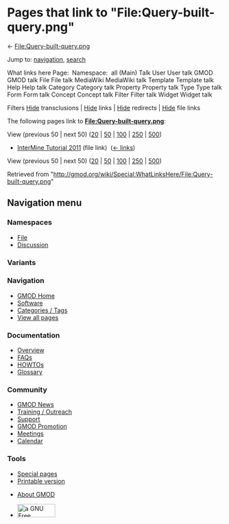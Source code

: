 <div id="mw-page-base" class="noprint">

</div>

<div id="mw-head-base" class="noprint">

</div>

<div id="content" class="mw-body" role="main">

<span id="top"></span>

<div id="mw-js-message" style="display:none;">

</div>



# <span dir="auto">Pages that link to "File:Query-built-query.png"</span>

<div id="bodyContent">

<div id="contentSub">

←
[File:Query-built-query.png](/wiki/File:Query-built-query.png "File:Query-built-query.png")

</div>

<div id="jump-to-nav" class="mw-jump">

Jump to: [navigation](#mw-navigation), [search](#p-search)

</div>

<div id="mw-content-text">

What links here Page:  Namespace:  all (Main) Talk User User talk GMOD
GMOD talk File File talk MediaWiki MediaWiki talk Template Template talk
Help Help talk Category Category talk Property Property talk Type Type
talk Form Form talk Concept Concept talk Filter Filter talk Widget
Widget talk

Filters
[Hide](/mediawiki/index.php?title=Special:WhatLinksHere/File:Query-built-query.png&hidetrans=1 "Special:WhatLinksHere/File:Query-built-query.png")
transclusions \|
[Hide](/mediawiki/index.php?title=Special:WhatLinksHere/File:Query-built-query.png&hidelinks=1 "Special:WhatLinksHere/File:Query-built-query.png")
links \|
[Hide](/mediawiki/index.php?title=Special:WhatLinksHere/File:Query-built-query.png&hideredirs=1 "Special:WhatLinksHere/File:Query-built-query.png")
redirects \|
[Hide](/mediawiki/index.php?title=Special:WhatLinksHere/File:Query-built-query.png&hideimages=1 "Special:WhatLinksHere/File:Query-built-query.png")
file links

The following pages link to
**[File:Query-built-query.png](/wiki/File:Query-built-query.png "File:Query-built-query.png")**:

View (previous 50 \| next 50)
([20](/mediawiki/index.php?title=Special:WhatLinksHere/File:Query-built-query.png&limit=20 "Special:WhatLinksHere/File:Query-built-query.png")
\|
[50](/mediawiki/index.php?title=Special:WhatLinksHere/File:Query-built-query.png&limit=50 "Special:WhatLinksHere/File:Query-built-query.png")
\|
[100](/mediawiki/index.php?title=Special:WhatLinksHere/File:Query-built-query.png&limit=100 "Special:WhatLinksHere/File:Query-built-query.png")
\|
[250](/mediawiki/index.php?title=Special:WhatLinksHere/File:Query-built-query.png&limit=250 "Special:WhatLinksHere/File:Query-built-query.png")
\|
[500](/mediawiki/index.php?title=Special:WhatLinksHere/File:Query-built-query.png&limit=500 "Special:WhatLinksHere/File:Query-built-query.png"))

- [InterMine Tutorial
  2011](/wiki/InterMine_Tutorial_2011 "InterMine Tutorial 2011") (file
  link) ‎ <span class="mw-whatlinkshere-tools">([←
  links](/mediawiki/index.php?title=Special:WhatLinksHere&target=InterMine+Tutorial+2011 "Special:WhatLinksHere"))</span>

View (previous 50 \| next 50)
([20](/mediawiki/index.php?title=Special:WhatLinksHere/File:Query-built-query.png&limit=20 "Special:WhatLinksHere/File:Query-built-query.png")
\|
[50](/mediawiki/index.php?title=Special:WhatLinksHere/File:Query-built-query.png&limit=50 "Special:WhatLinksHere/File:Query-built-query.png")
\|
[100](/mediawiki/index.php?title=Special:WhatLinksHere/File:Query-built-query.png&limit=100 "Special:WhatLinksHere/File:Query-built-query.png")
\|
[250](/mediawiki/index.php?title=Special:WhatLinksHere/File:Query-built-query.png&limit=250 "Special:WhatLinksHere/File:Query-built-query.png")
\|
[500](/mediawiki/index.php?title=Special:WhatLinksHere/File:Query-built-query.png&limit=500 "Special:WhatLinksHere/File:Query-built-query.png"))

</div>

<div class="printfooter">

Retrieved from
"<http://gmod.org/wiki/Special:WhatLinksHere/File:Query-built-query.png>"

</div>

<div id="catlinks" class="catlinks catlinks-allhidden">

</div>

<div class="visualClear">

</div>

</div>

</div>

<div id="mw-navigation">

## Navigation menu

<div id="mw-head">



<div id="left-navigation">

<div id="p-namespaces" class="vectorTabs" role="navigation"
aria-labelledby="p-namespaces-label">

### Namespaces

- <span id="ca-nstab-image"><a href="/wiki/File:Query-built-query.png" accesskey="c"
  title="View the file page [c]">File</a></span>
- <span id="ca-talk"><a
  href="/mediawiki/index.php?title=File_talk:Query-built-query.png&amp;action=edit&amp;redlink=1"
  accesskey="t"
  title="Discussion about the content page [t]">Discussion</a></span>

</div>

<div id="p-variants" class="vectorMenu emptyPortlet" role="navigation"
aria-labelledby="p-variants-label">

### 

### Variants[](#)

<div class="menu">

</div>

</div>

</div>

<div id="right-navigation">





</div>



</div>

</div>

</div>

<div id="mw-panel">

<div id="p-logo" role="banner">

<a href="/wiki/Main_Page"
style="background-image: url(http://gmod.org/images/GMOD-cogs.png);"
title="Visit the main page"></a>

</div>

<div id="p-Navigation" class="portal" role="navigation"
aria-labelledby="p-Navigation-label">

### Navigation

<div class="body">

- <span id="n-GMOD-Home">[GMOD Home](/wiki/Main_Page)</span>
- <span id="n-Software">[Software](/wiki/GMOD_Components)</span>
- <span id="n-Categories-.2F-Tags">[Categories /
  Tags](/wiki/Categories)</span>
- <span id="n-View-all-pages">[View all
  pages](/wiki/Special:AllPages)</span>

</div>

</div>

<div id="p-Documentation" class="portal" role="navigation"
aria-labelledby="p-Documentation-label">

### Documentation

<div class="body">

- <span id="n-Overview">[Overview](/wiki/Overview)</span>
- <span id="n-FAQs">[FAQs](/wiki/Category:FAQ)</span>
- <span id="n-HOWTOs">[HOWTOs](/wiki/Category:HOWTO)</span>
- <span id="n-Glossary">[Glossary](/wiki/Glossary)</span>

</div>

</div>

<div id="p-Community" class="portal" role="navigation"
aria-labelledby="p-Community-label">

### Community

<div class="body">

- <span id="n-GMOD-News">[GMOD News](/wiki/GMOD_News)</span>
- <span id="n-Training-.2F-Outreach">[Training /
  Outreach](/wiki/Training_and_Outreach)</span>
- <span id="n-Support">[Support](/wiki/Support)</span>
- <span id="n-GMOD-Promotion">[GMOD
  Promotion](/wiki/GMOD_Promotion)</span>
- <span id="n-Meetings">[Meetings](/wiki/Meetings)</span>
- <span id="n-Calendar">[Calendar](/wiki/Calendar)</span>

</div>

</div>

<div id="p-tb" class="portal" role="navigation"
aria-labelledby="p-tb-label">

### Tools

<div class="body">

- <span id="t-specialpages"><a href="/wiki/Special:SpecialPages" accesskey="q"
  title="A list of all special pages [q]">Special pages</a></span>
- <span id="t-print"><a
  href="/mediawiki/index.php?title=Special:WhatLinksHere/File:Query-built-query.png&amp;printable=yes"
  rel="alternate" accesskey="p"
  title="Printable version of this page [p]">Printable version</a></span>

</div>

</div>

</div>

</div>

<div id="footer" role="contentinfo">

- <span id="footer-places-about">[About
  GMOD](/wiki/GMOD:About "GMOD:About")</span>

<!-- -->

- <span id="footer-copyrightico">[<img src="http://www.gnu.org/graphics/gfdl-logo-small.png" width="88"
  height="31" alt="a GNU Free Documentation License" />](http://www.gnu.org/licenses/fdl-1.3.html)</span>


<div style="clear:both">

</div>

</div>
